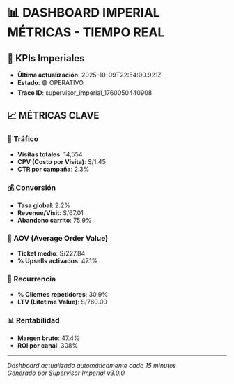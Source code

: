# 📊 DASHBOARD IMPERIAL MÉTRICAS - TIEMPO REAL

## 🎯 KPIs Imperiales
- **Última actualización**: 2025-10-09T22:54:00.921Z
- **Estado**: 🟢 OPERATIVO
- **Trace ID**: supervisor_imperial_1760050440908

## 📈 MÉTRICAS CLAVE

### 🚦 Tráfico
- **Visitas totales**: 14,554
- **CPV (Costo por Visita)**: S/1.45
- **CTR por campaña**: 2.3%

### 💰 Conversión
- **Tasa global**: 2.2%
- **Revenue/Visit**: S/67.01
- **Abandono carrito**: 75.9%

### 🛒 AOV (Average Order Value)
- **Ticket medio**: S/227.84
- **% Upsells activados**: 47.1%

### 🔄 Recurrencia
- **% Clientes repetidores**: 30.9%
- **LTV (Lifetime Value)**: S/760.00

### 📊 Rentabilidad
- **Margen bruto**: 47.4%
- **ROI por canal**: 308%

---
*Dashboard actualizado automáticamente cada 15 minutos*  
*Generado por Supervisor Imperial v3.0.0*
